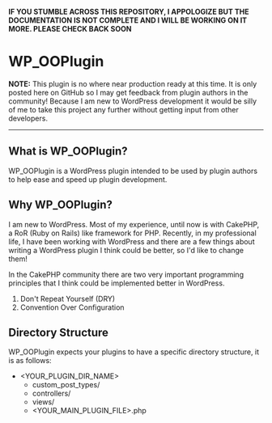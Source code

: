 __IF YOU STUMBLE ACROSS THIS REPOSITORY, I APPOLOGIZE BUT THE DOCUMENTATION IS NOT COMPLETE AND I WILL BE WORKING ON IT MORE. PLEASE CHECK BACK SOON__

WP_OOPlugin
===========
__NOTE:__ This plugin is no where near production ready at this time. It is only posted here on GitHub so I may get feedback from plugin authors in the community! Because I am new to WordPress development it would be silly of me to take this project any further without getting input from other developers.
- - - 
  
What is WP_OOPlugin?
-------------------
WP_OOPlugin is a WordPress plugin intended to be used by plugin authors to help ease and speed up plugin development.

  
Why WP_OOPlugin?
---------------
I am new to WordPress. Most of my experience, until now is with CakePHP, a RoR (Ruby on Rails) like framework for PHP. Recently, in my professional life, I have been working with WordPress and there are a few things about writing a WordPress plugin I think could be better, so I'd like to change them!

In the CakePHP community there are two very important programming principles that I think could be implemented better in WordPress.

1. Don't Repeat Yourself (DRY)
2. Convention Over Configuration


Directory Structure
-------------------
WP_OOPlugin expects your plugins to have a specific directory structure, it is as follows:

* <YOUR_PLUGIN_DIR_NAME>
    * custom_post_types/
    * controllers/
    * views/
    * <YOUR_MAIN_PLUGIN_FILE>.php

